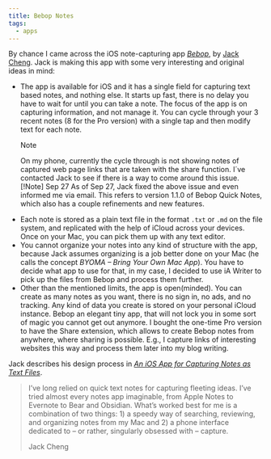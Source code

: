 ```yaml
---
title: Bebop Notes
tags: 
  - apps
---
```

By chance I came across the iOS note-capturing app [<cite>Bebop</cite>](https://www.jackcheng.com/bebop/), by [Jack Cheng](https://www.jackcheng.com). Jack is making this app with some very interesting and original ideas in mind:

- The app is available for iOS and it has a single field for capturing text based notes, and nothing else. It starts up fast, there is no delay you have to wait for until you can take a note. The focus of the app is on capturing information, and not manage it.  You can cycle through your 3 recent notes (8 for the Pro version) with a single tap and then modify text for each note.
  > [!Note]
  > On my phone, currently the cycle through is not showing notes of captured web page links that are taken with the share function. I´ve contacted Jack to see if there is a way to come around this issue.
	> [!Note] Sep 27
  > As of Sep 27, Jack fixed the above issue and even informed me via email. This refers to version 1.1.0 of Bebop Quick Notes, which also has a couple refinements and new features.
- Each note is stored as a plain text file in the format `.txt` or `.md` on the file system, and replicated with the help of iCloud across your devices. Once on your Mac, you can pick them up with any text editor.
- You cannot organize your notes into any kind of structure with the app, because Jack assumes organizing is a job better done on your Mac (he calls the concept *BYOMA – Bring Your Own Mac App*). You have to decide what app to use for that, in my case, I decided to use iA Writer to pick up the files from Bebop and process them further.
- Other than the mentioned limits, the app is open(minded). You can create as many notes as you want, there is no sign in, no ads, and no tracking. Any kind of data you create is stored on your personal iCloud instance. Bebop an elegant tiny app, that will not lock you in some sort of magic you cannot get out anymore. I bought the one-time Pro version to have the Share extension, which allows to create Bebop notes from anywhere, where sharing is possible. E.g., I capture links of interesting websites this way and process them later into my blog writing.

Jack describes his design process in [<cite>An iOS App for Capturing Notes as Text Files</cite>](https://www.jackcheng.com/bebop-design-dev-process/).

> I’ve long relied on quick text notes for capturing fleeting ideas. I’ve tried almost every notes app imaginable, from Apple Notes to Evernote to Bear and Obsidian. What’s worked best for me is a combination of two things: 1) a speedy way of searching, reviewing, and organizing notes from my Mac and 2) a phone interface dedicated to – or rather, singularly obsessed with – capture.
> <footer>Jack Cheng</footer>